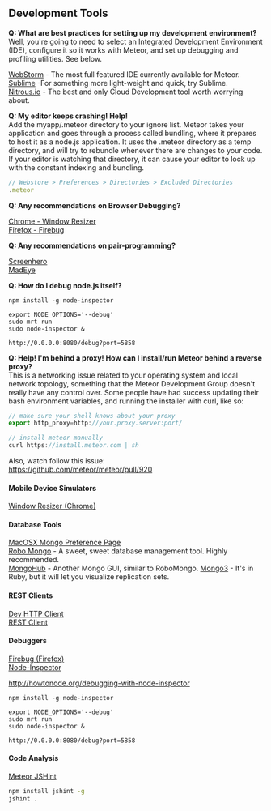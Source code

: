 ## Development Tools
**Q:  What are best practices for setting up my development environment?**  
Well, you're going to need to select an Integrated Development Environment (IDE), configure it so it works with Meteor, and set up debugging and profiling utilities.  See below.  

[WebStorm](http://www.jetbrains.com/webstorm/) - The most full featured IDE currently available for Meteor.    
[Sublime](http://www.sublimetext.com/) -For something more light-weight and quick, try Sublime.   
[Nitrous.io](https://www.nitrous.io/) - The best and only Cloud Development tool worth worrying about.  
  
**Q:  My editor keeps crashing!  Help!**  
Add the myapp/.meteor directory to your ignore list.  Meteor takes your application and goes through a process called bundling, where it prepares to host it as a node.js application.  It uses the .meteor directory as a temp directory, and will try to rebundle whenever there are changes to your code.  If your editor is watching that directory, it can cause your editor to lock up with the constant indexing and bundling. 

````js
// Webstore > Preferences > Directories > Excluded Directories
.meteor
````

**Q:  Any recommendations on Browser Debugging?**  

[Chrome - Window Resizer](https://chrome.google.com/webstore/detail/window-resizer/kkelicaakdanhinjdeammmilcgefonfh)    
[Firefox - Firebug](https://getfirebug.com/)    
  

**Q:  Any recommendations on pair-programming?**  

[Screenhero](http://screenhero.com/download.html?src=btn)      
[MadEye](http://madeye.io/get-started)  




**Q:  How do I debug node.js itself?**  
````
npm install -g node-inspector

export NODE_OPTIONS='--debug'
sudo mrt run
sudo node-inspector &

http://0.0.0.0:8080/debug?port=5858
````


**Q:  Help!  I'm behind a proxy!  How can I install/run Meteor behind a reverse proxy?**  
This is a networking issue related to your operating system and local network topology, something that the Meteor Development Group doesn't really have any control over.  Some people have had success updating their bash environment variables, and running the installer with curl, like so:
````js
// make sure your shell knows about your proxy
export http_proxy=http://your.proxy.server:port/

// install meteor manually
curl https://install.meteor.com | sh
````

Also, watch follow this issue:  
https://github.com/meteor/meteor/pull/920



#### Mobile Device Simulators  
[Window Resizer (Chrome)](https://chrome.google.com/webstore/detail/window-resizer/kkelicaakdanhinjdeammmilcgefonfh)    
  
#### Database Tools
[MacOSX Mongo Preference Page](http://blog.mongodb.org/post/28925264384/macosx-preferences-pane-for-mongodb)  
[Robo Mongo](http://robomongo.org/) - A sweet, sweet database management tool.  Highly recommended.   
[MongoHub](http://mongohub.todayclose.com/) - Another Mongo GUI, similar to RoboMongo.
[Mongo3](http://mongo3.com/) - It's in Ruby, but it will let you visualize replication sets.   


  

#### REST Clients  
[Dev HTTP Client](https://chrome.google.com/webstore/detail/dev-http-client/aejoelaoggembcahagimdiliamlcdmfm)      
[REST Client](https://chrome.google.com/webstore/detail/postman-rest-client/fdmmgilgnpjigdojojpjoooidkmcomcm/)      
  


#### Debuggers  
[Firebug (Firefox)](https://getfirebug.com/)   
[Node-Inspector](https://github.com/node-inspector/node-inspector)    
  
http://howtonode.org/debugging-with-node-inspector  
````
npm install -g node-inspector

export NODE_OPTIONS='--debug'
sudo mrt run
sudo node-inspector &

http://0.0.0.0:8080/debug?port=5858
````

#### Code Analysis  

[Meteor JSHint](https://github.com/raix/Meteor-jshintrc)  

````sh
npm install jshint -g
jshint .
````
